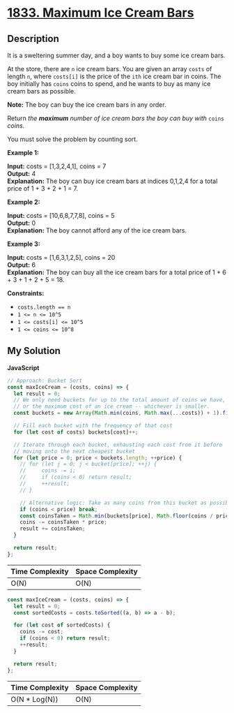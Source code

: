 # [1833. Maximum Ice Cream Bars](https://leetcode.com/problems/maximum-ice-cream-bars)

## Description

It is a sweltering summer day, and a boy wants to buy some ice cream bars.

At the store, there are `n` ice cream bars. You are given an array `costs` of length `n`, where `costs[i]` is the price of the `ith` ice cream bar in coins. The boy initially has `coins` coins to spend, and he wants to buy as many ice cream bars as possible.

**Note:** The boy can buy the ice cream bars in any order.

Return _the **maximum** number of ice cream bars the boy can buy with_ `coins` _coins._

You must solve the problem by counting sort.

**Example 1:**

**Input:** costs = \[1,3,2,4,1\], coins = 7  
**Output:** 4  
**Explanation:** The boy can buy ice cream bars at indices 0,1,2,4 for a total price of 1 + 3 + 2 + 1 = 7.

**Example 2:**

**Input:** costs = \[10,6,8,7,7,8\], coins = 5  
**Output:** 0  
**Explanation:** The boy cannot afford any of the ice cream bars.

**Example 3:**

**Input:** costs = \[1,6,3,1,2,5\], coins = 20  
**Output:** 6  
**Explanation:** The boy can buy all the ice cream bars for a total price of 1 + 6 + 3 + 1 + 2 + 5 = 18.

**Constraints:**

- `costs.length == n`
- `1 <= n <= 10^5`
- `1 <= costs[i] <= 10^5`
- `1 <= coins <= 10^8`

## My Solution

**JavaScript**

```js
// Approach: Bucket Sort
const maxIceCream = (costs, coins) => {
  let result = 0;
  // We only need buckets for up to the total amount of coins we have,
  // or the maximum cost of an ice cream -- whichever is smaller.
  const buckets = new Array(Math.min(coins, Math.max(...costs)) + 1).fill(0);

  // Fill each bucket with the frequency of that cost
  for (let cost of costs) buckets[cost]++;

  // Iterate through each bucket, exhausting each cost from it before
  // moving onto the next cheapest bucket
  for (let price = 0; price < buckets.length; ++price) {
    // for (let j = 0; j < bucket[price]; ++j) {
    //     coins -= i;
    //     if (coins < 0) return result;
    //     ++result;
    // }

    // Alternative logic: Take as many coins from this bucket as possible
    if (coins < price) break;
    const coinsTaken = Math.min(buckets[price], Math.floor(coins / price));
    coins -= coinsTaken * price;
    result += coinsTaken;
  }

  return result;
};
```

| Time Complexity | Space Complexity |
| --------------- | ---------------- |
| O(N)            | O(N)             |

```js
const maxIceCream = (costs, coins) => {
  let result = 0;
  const sortedCosts = costs.toSorted((a, b) => a - b);

  for (let cost of sortedCosts) {
    coins -= cost;
    if (coins < 0) return result;
    ++result;
  }

  return result;
};
```

| Time Complexity | Space Complexity |
| --------------- | ---------------- |
| O(N \* Log(N))  | O(N)             |
